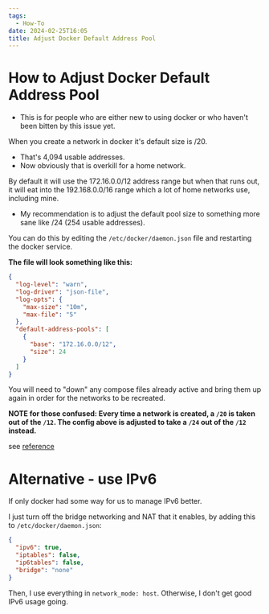 ```yaml
---
tags:
  - How-To
date: 2024-02-25T16:05
title: Adjust Docker Default Address Pool
---
```


<!-- 2024-02-25-1605 (February 25, 2024 4:05 PM) -->

# How to Adjust Docker Default Address Pool

- This is for people who are either new to using docker or who haven't been bitten by this issue yet.

When you create a network in docker it's default size is /20.

- That's 4,094 usable addresses.
- Now obviously that is overkill for a home network.

By default it will use the 172.16.0.0/12 address range but when that runs out, it will eat into the 192.168.0.0/16 range which a lot of home networks use, including mine.

- My recommendation is to adjust the default pool size to something more sane like /24 (254 usable addresses).

You can do this by editing the `/etc/docker/daemon.json` file and restarting the docker service.

**The file will look something like this:**

```json
{
  "log-level": "warn",
  "log-driver": "json-file",
  "log-opts": {
    "max-size": "10m",
    "max-file": "5"
  },
  "default-address-pools": [
    {
      "base": "172.16.0.0/12",
      "size": 24
    }
  ]
}
```

You will need to "down" any compose files already active and bring them up again in order for the networks to be recreated.

**NOTE for those confused: Every time a network is created, a `/20` is taken out of the `/12`. The config above is adjusted to take a `/24` out of the `/12` instead.**

see [reference](https://www.reddit.com/r/selfhosted/comments/1az6mqa/psa_adjust_your_docker_defaultaddresspool_size/)

# Alternative - use IPv6

If only docker had some way for us to manage IPv6 better.

I just turn off the bridge networking and NAT that it enables, by adding this to `/etc/docker/daemon.json`:

```json
{
  "ipv6": true,
  "iptables": false,
  "ip6tables": false,
  "bridge": "none"
}
```

Then, I use everything in `network_mode: host`. Otherwise, I don't get good IPv6 usage going.
